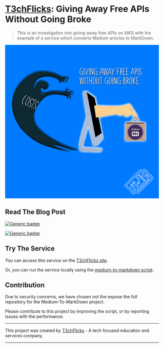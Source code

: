 # [T3chFlicks](https://t3chflicks.org): Giving Away Free APIs Without Going Broke
> This is an investigation into giving away free APIs on AWS with the example of a service which converts Medium articles to MarkDown.

![](./thumbnail.png)

## Read The Blog Post
[![Generic badge](https://img.shields.io/badge/Blog_Post-Github-orange.svg)](./blog_post.md)

[![Generic badge](https://img.shields.io/badge/Blog_Post-Medium-blue.svg)](https://t3chflicks.medium.com/giving-away-free-apis-without-going-broke-cd87a7dc78a5)

## Try The Service
You can access this service on the [T3chFlicks site](https://t3chflicks.org/Services/medium-to-markdown).

Or, you can run the service locally using the [medium-to-markdown script](./medium-to-markdown.py).

## Contribution
Due to security concerns, we have chosen not the expose the full repository for the Medium-To-MarkDown project.

Please contribute to this project by improving the script, or by reporting issues with the performance.

---

This project was created by [T3chFlicks](https://t3chflicks.org) - A tech focused education and services company.

---
